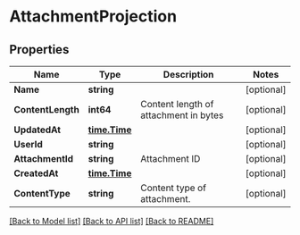 # AttachmentProjection

## Properties

Name | Type | Description | Notes
------------ | ------------- | ------------- | -------------
**Name** | **string** |  | [optional] 
**ContentLength** | **int64** | Content length of attachment in bytes | [optional] 
**UpdatedAt** | [**time.Time**](time.Time) |  | [optional] 
**UserId** | **string** |  | [optional] 
**AttachmentId** | **string** | Attachment ID | [optional] 
**CreatedAt** | [**time.Time**](time.Time) |  | [optional] 
**ContentType** | **string** | Content type of attachment. | [optional] 

[[Back to Model list]](../README#documentation-for-models) [[Back to API list]](../README#documentation-for-api-endpoints) [[Back to README]](../README)


